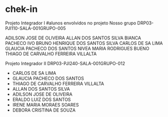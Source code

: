 # chek-in
Projeto Integrador I
#alunos envolvidos no projeto
Nosso grupo 
DRP03-PJI110-SALA-001GRUPO-005

ADILSON JOSE DE OLIVEIRA
ALLAN DOS SANTOS SILVA
BIANCA PACHECO IVO
BRUNO HENRIQUE DOS SANTOS SILVA
CARLOS DE SA LIMA
GLAUCIA PACHECO DOS SANTOS
NIVEA MARIA RODRIGUES BUENO
THIAGO DE CARVALHO FERREIRA VILLALTA

Projeto Integrador II
DRP03-PJI240-SALA-001GRUPO-012

* CARLOS DE SA LIMA
* GLAUCIA PACHECO DOS SANTOS
* THIAGO DE CARVALHO FERREIRA VILLALTA
* ALLAN DOS SANTOS SILVA
* ADILSON JOSE DE OLIVEIRA
* ERALDO LUIZ DOS SANTOS 
* IRENE MARIA MORAES SOARES
* DEBORA CRISTINA DE SOUZA






